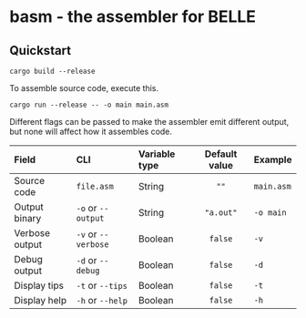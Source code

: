 # basm - the assembler for BELLE

## Quickstart


```cargo build --release```

To assemble source code, execute this.

```cargo run --release -- -o main main.asm```

Different flags can be passed to make the assembler emit different output, but none will affect how it assembles code.


| Field          | CLI                 | Variable type | Default value | Example    |
| :------------- | :------------------ | :------------ | :-----------: | :--------- |
| Source code    | `file.asm`          | String        | `""`          | `main.asm` |
| Output binary  | `-o` or `--output`  | String        | `"a.out"`     | `-o main`  |
| Verbose output | `-v` or `--verbose` | Boolean       | `false`       | `-v`       |
| Debug output   | `-d` or `--debug`   | Boolean       | `false`       | `-d`       |
| Display tips   | `-t` or `--tips`    | Boolean       | `false`       | `-t`       |
| Display help   | `-h` or `--help`    | Boolean       | `false`       | `-h`       |
